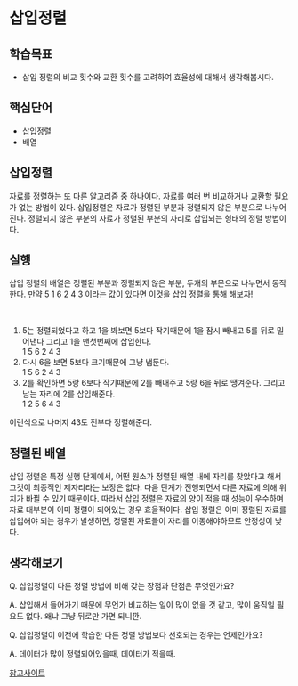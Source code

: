 # 삽입정렬

## 학습목표
- 삽입 정렬의 비교 횟수와 교환 횟수를 고려하여 효율성에 대해서 생각해봅시다.

## 핵심단어
- 삽입정렬
- 배열

## 삽입정렬
자료를 정렬하는 또 다른 알고리즘 중 하나이다. 자료를 여러 번 비교하거나 교환할 필요가 없는 방법이 있다. 삽입정렬은 자료가 정렬된 부분과 정렬되지 않은 부분으로 나누어진다. 정렬되지 않은 부분의 자료가 정렬된 부분의 자리로 삽입되는 형태의 정렬 방법이다.

## 실행
삽입 정렬의 배열은 정렬된 부분과 정렬되지 않은 부분, 두개의 부문으로 나누면서 동작한다. 만약 5 1 6 2 4 3 이라는 값이 있다면 이것을 삽입 정렬을 통해 해보자!

<br>

1. 5는 정렬되었다고 하고 1을 봐보면 5보다 작기때문에 1을 잠시 빼내고 5를 뒤로 밀어낸다 그리고 1을 맨첫번째에 삽입한다.<br>
1 5 6 2 4 3
2. 다시 6을 보면 5보다 크기때문에 그냥 냅둔다.<br>
1 5 6 2 4 3
3. 2를 확인하면 5랑 6보다 작기때문에 2를 빼내주고 5랑 6을 뒤로 땡겨준다. 그리고 남는 자리에 2를 삽입해준다.<br>
1 2 5 6 4 3

이런식으로 나머지 43도 전부다 정렬해준다.

## 정렬된 배열
삽입 정렬은 특정 실행 단계에서, 어떤 원소가 정렬된 배열 내에 자리를 찾았다고 해서 그것이 최종적인 제자리라는 보장은 없다. 다음 단계가 진행되면서 다른 자료에 의해 위치가 바뀔 수 있기 때문이다. 따라서 삽입 정렬은 자료의 양이 적을 때 성능이 우수하며 자료 대부분이 이미 정렬이 되어있는 경우 효율적이다. 삽입 정렬은 이미 정렬된 자료를 삽입해야 되는 경우가 발생하면, 정렬된 자료들이 자리를 이동해야하므로 안정성이 낮다.

## 생각해보기
Q. 삽입정렬이 다른 정렬 방법에 비해 갖는 장점과 단점은 무엇인가요?

A. 삽입해서 들어가기 때문에 무언가 비교하는 일이 많이 없을 것 같고, 많이 움직일 필요도 없다. 왜냐 그냥 뒤로만 가면 되니깐.

Q. 삽입정렬이 이전에 학습한 다른 정렬 방법보다 선호되는 경우는 언제인가요?

A. 데이터가 많이 정렬되어있을때, 데이터가 적을때.

[참고사이트](https://www.daleseo.com/sort-insertion/)
